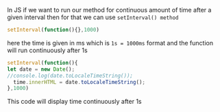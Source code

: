 In JS if we want to run our method for continuous amount of time after a given interval then for that we can use `setInterval() method`

```js
setInterval(function(){},1000)
```

here the time is given in ms which is `1s = 1000ms` format and the function will run continuously after 1s


```js
setInterval(function(){
let date = new Date();
//console.log(date.toLocaleTimeString());
  time.innerHTML = date.toLocaleTimeString();
},1000)
```

This code will display time continuously after 1s